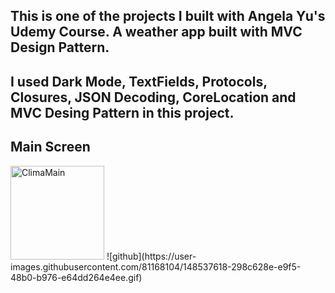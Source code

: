 ## This is one of the projects I built with Angela Yu's Udemy Course. A weather app built with MVC Design Pattern.

## I used Dark Mode, TextFields, Protocols, Closures, JSON Decoding, CoreLocation and MVC Desing Pattern in this project.

## Main Screen

<img style="display:inline;" title="main" src="https://i.ibb.co/yRY6cyx/Clima-App-Screenshot.png" alt="ClimaMain" width="150" />
![github](https://user-images.githubusercontent.com/81168104/148537618-298c628e-e9f5-48b0-b976-e64dd264e4ee.gif)


